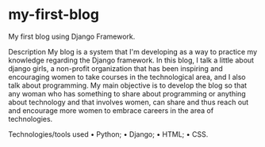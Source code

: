 # my-first-blog
My first blog using Django Framework.

Description
My blog is a system that I'm developing as a way to practice my knowledge regarding the Django framework. 
In this blog, I talk a little about django girls, a non-profit organization that has been inspiring and encouraging women to take courses in the technological area, and I also talk about programming. My main objective is to develop the blog so that any woman who has something to share about programming or anything about technology and that involves women, can share and thus reach out and encourage more women to embrace careers in the area of technologies.

Technologies/tools used
•	Python;
•	Django;
•	HTML;
•	CSS.

